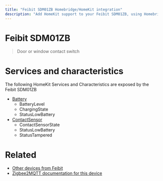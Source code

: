 ```yaml
---
title: "Feibit SDM01ZB Homebridge/HomeKit integration"
description: "Add HomeKit support to your Feibit SDM01ZB, using Homebridge, Zigbee2MQTT and homebridge-z2m."
---
```

<!---
This file has been GENERATED using src/docgen/docgen.ts
DO NOT EDIT THIS FILE MANUALLY!
-->
# Feibit SDM01ZB
> Door or window contact switch


# Services and characteristics
The following HomeKit Services and Characteristics are exposed by
the Feibit SDM01ZB

* [Battery](../../battery.md)
  * BatteryLevel
  * ChargingState
  * StatusLowBattery
* [ContactSensor](../../sensors.md)
  * ContactSensorState
  * StatusLowBattery
  * StatusTampered


# Related
* [Other devices from Feibit](../index.md#feibit)
* [Zigbee2MQTT documentation for this device](https://www.zigbee2mqtt.io/devices/SDM01ZB.html)